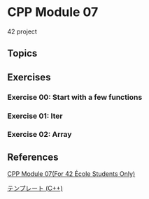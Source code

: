 # CPP Module 07
42 project

## Topics

## Exercises
### Exercise 00: Start with a few functions
### Exercise 01: Iter
### Exercise 02: Array

## References

[CPP Module 07(For 42 École Students Only)](https://projects.intra.42.fr/projects/cpp-module-07)

[テンプレート (C++)](https://learn.microsoft.com/ja-jp/cpp/cpp/templates-cpp?view=msvc-170)
